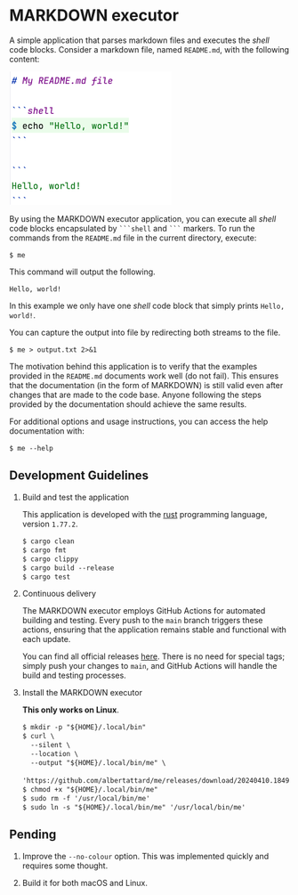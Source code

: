 # MARKDOWN executor

A simple application that parses markdown files and executes the _shell_ code
blocks. Consider a markdown file, named `README.md`, with the following content:

![README.md](./assets/images/README.md.png)

By using the MARKDOWN executor application, you can execute all _shell_ code
blocks encapsulated by ` ```shell ` and ` ``` ` markers. To run the commands
from the `README.md` file in the current directory, execute:

```shell
$ me
```

This command will output the following.

```
Hello, world!
```

In this example we only have one _shell_ code block that simply prints
`Hello, world!`.

You can capture the output into file by redirecting both streams to the file.

```shell
$ me > output.txt 2>&1
```

The motivation behind this application is to verify that the examples provided
in the `README.md` documents work well (do not fail). This ensures that the
documentation (in the form of MARKDOWN) is still valid even after changes that
are made to the code base. Anyone following the steps provided by the
documentation should achieve the same results.

For additional options and usage instructions, you can access the help
documentation with:

```shell
$ me --help
```

## Development Guidelines

1. Build and test the application

   This application is developed with the
   [rust](https://www.rust-lang.org/tools/install) programming language, version
   `1.77.2`.

   ```shell
   $ cargo clean
   $ cargo fmt
   $ cargo clippy
   $ cargo build --release
   $ cargo test
   ```

2. Continuous delivery

   The MARKDOWN executor employs GitHub Actions for automated building and
   testing. Every push to the `main` branch triggers these actions, ensuring
   that the application remains stable and functional with each update.

   You can find all official releases
   [here](https://github.com/albertattard/me/releases). There is no need for
   special tags; simply push your changes to `main`, and GitHub Actions will
   handle the build and testing processes.

3. Install the MARKDOWN executor

   **This only works on Linux**.

   ```shell
   $ mkdir -p "${HOME}/.local/bin"
   $ curl \
     --silent \
     --location \
     --output "${HOME}/.local/bin/me" \
     'https://github.com/albertattard/me/releases/download/20240410.184938/me'
   $ chmod +x "${HOME}/.local/bin/me"
   $ sudo rm -f '/usr/local/bin/me'
   $ sudo ln -s "${HOME}/.local/bin/me" '/usr/local/bin/me'
   ```

## Pending

1. Improve the `--no-colour` option.
   This was implemented quickly and requires some thought.

2. Build it for both macOS and Linux.
